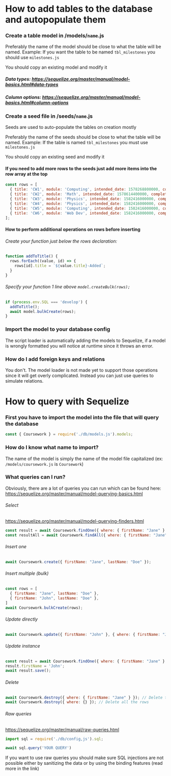# How to add tables to the database and autopopulate them

### Create a table model in /models/`name`.js

Preferably the name of the model should be close to what the table will be named.
Example: If you want the table to be named `tbl_milestones` you should use `milestones.js`

You should copy an existing model and modify it

##### Data types: https://sequelize.org/master/manual/model-basics.html#data-types
##### Column options: https://sequelize.org/master/manual/model-basics.html#column-options

### Create a seed file in /seeds/`name`.js

Seeds are used to auto-populate the tables on creation mostly

Preferably the name of the seeds should be close to what the table will be named.
Example: If the table is named `tbl_milestones` you must use `milestones.js`

You should copy an existing seed and modify it

#### If you need to add more rows to the seeds just add more items into the row array at the top
```javascript
const rows = [
  { title: 'CW1', module: 'Computing', intended_date: 1578268800000, completion_date: 1583625600000, status: 'In progress' },
  { title: 'CW2', module: 'Math', intended_date: 1578614400000, completion_date: 1585526400000, status: 'In progress' },
  { title: 'CW3', module: 'Physics', intended_date: 1582416000000, completion_date: 1585526400000, status: 'Complete' },
  { title: 'CW4', module: 'Physics', intended_date: 1582416000000, completion_date: 1585526400000, status: 'Complete' },
  { title: 'CW5', module: 'Computing', intended_date: 1582416000000, completion_date: 1585526400000, status: 'Complete' },
  { title: 'CW6', module: 'Web Dev', intended_date: 1582416000000, completion_date: 1585526400000, status: 'Complete' },
];
```

#### How to perform additional operations on rows before inserting
###### Create your function just below the rows declaration:
```javascript
function addToTitle() {
  rows.forEach((value, id) => {
    rows[id].title = `${value.title}-Added`;
  }
}
```
###### Specify your function 1 line above `model.createBulk(rows);`
```javascript
if (process.env.SQL === 'develop') {
  addToTitle();
  await model.bulkCreate(rows);
}
```

### Import the model to your database config

The script loader is automatically adding the models to Sequelize, if a model is wrongly formatted you will notice at runtime since it throws an error.

### How do I add foreign keys and relations

You don't. The model loader is not made yet to support those operations since it will get overly complicated. Instead you can just use queries to simulate relations.

# How to query with Sequelize

### First you have to import the model into the file that will query the database
```javascript
const { Coursework } = require('./db/models.js').models;
```

### How do I know what name to import?
The name of the model is simply the name of the model file capitalized (ex: `/models/coursework.js` is `Coursework`)

### What queries can I run?
Obviously, there are a lot of queries you can run which can be found here:
https://sequelize.org/master/manual/model-querying-basics.html

###### Select
https://sequelize.org/master/manual/model-querying-finders.html
```javascript
const result = await Coursework.findOne({ where: { firstName: "Jane" } }); // Returns the row itself
const resultAll = await Coursework.findAll({ where: { firstName: "Jane" } }); // Returns an array of rows
```
###### Insert one
```javascript
await Coursework.create({ firstName: "Jane", lastName: "Doe" });
```
###### Insert multiple (bulk)
```javascript
const rows = [
  { firstName: "Jane", lastName: "Doe" },
  { firstName: "John", lastName: "Doe" },
]
await Coursework.bulkCreate(rows);
```
###### Update directly
```javascript
await Coursework.update({ firstName: "John" }, { where: { firstName: "Jane" } });
```
###### Update instance
```javascript
const result = await Coursework.findOne({ where: { firstName: "Jane" } });
result.firstName = 'John';
await result.save();
```
###### Delete
```javascript
await Coursework.destroy({ where: { firstName: "Jane" } }); // Delete the row where firstName = Jane
await Coursework.destroy({ where: {} }); // Delete all the rows
```
###### Raw queries
https://sequelize.org/master/manual/raw-queries.html
```javascript
import sql = require('./db/config,js').sql;

await sql.query('YOUR QUERY') 
```
If you want to use raw queries you should make sure SQL injections are not possible either by sanitizing the data or by using the binding features (read more in the link)
